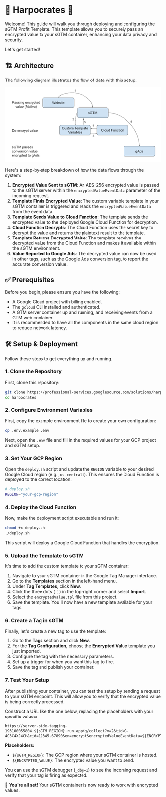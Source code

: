 # 🚀 Harpocrates 🚀

Welcome! This guide will walk you through deploying and configuring the sGTM Profit Template. This template allows you to securely pass an encrypted value to your sGTM container, enhancing your data privacy and security.

Let's get started!

## 🏗️ Architecture

The following diagram illustrates the flow of data with this setup:

![Architecture Diagram](sgtm/harpocrates/assets/diagram.png)

Here's a step-by-step breakdown of how the data flows through the system:

1.  **Encrypted Value Sent to sGTM**: An AES-256 encrypted value is passed to the sGTM server within the `encryptedValueEventData` parameter of the incoming request.
2.  **Template Finds Encrypted Value**: The custom variable template in your sGTM container is triggered and reads the `encryptedValueEventData` from the event data.
3.  **Template Sends Value to Cloud Function**: The template sends the encrypted value to the deployed Google Cloud Function for decryption.
4.  **Cloud Function Decrypts**: The Cloud Function uses the secret key to decrypt the value and returns the plaintext result to the template.
5.  **Template Returns Decrypted Value**: The template receives the decrypted value from the Cloud Function and makes it available within the sGTM environment.
6.  **Value Reported to Google Ads**: The decrypted value can now be used in other tags, such as the Google Ads conversion tag, to report the accurate conversion value.



## ✅ Prerequisites

Before you begin, please ensure you have the following:

*   A Google Cloud project with billing enabled.
*   The `gcloud` CLI installed and authenticated.
*   A GTM server container up and running, and receiving events from a GTM web container.
*   It is recommended to have all the components in the same cloud region to reduce network latency.

## 🛠️ Setup & Deployment

Follow these steps to get everything up and running.

### 1. Clone the Repository

First, clone this repository:

```bash
git clone https://professional-services.googlesource.com/solutions/harpocrates
cd harpocrates
```

### 2. Configure Environment Variables

First, copy the example environment file to create your own configuration:

```bash
cp .env.example .env
```

Next, open the `.env` file and fill in the required values for your GCP project and sGTM setup.

### 3. Set Your GCP Region

Open the `deploy.sh` script and update the `REGION` variable to your desired Google Cloud region (e.g., `us-central1`). This ensures the Cloud Function is deployed to the correct location.

```bash
# deploy.sh
REGION="your-gcp-region"
```

### 4. Deploy the Cloud Function

Now, make the deployment script executable and run it:

```bash
chmod +x deploy.sh
./deploy.sh
```

This script will deploy a Google Cloud Function that handles the encryption.

### 5. Upload the Template to sGTM

It's time to add the custom template to your sGTM container:

1.  Navigate to your sGTM container in the Google Tag Manager interface.
2.  Go to the **Templates** section in the left-hand menu.
3.  Under **Tag Templates**, click **New**.
4.  Click the three dots (⋮) in the top-right corner and select **Import**.
5.  Select the `encryptedValue.tpl` file from this project.
6.  Save the template. You'll now have a new template available for your tags.

### 6. Create a Tag in sGTM

Finally, let's create a new tag to use the template:

1.  Go to the **Tags** section and click **New**.
2.  For the **Tag Configuration**, choose the **Encrypted Value** template you just imported.
3.  Configure the tag with the necessary parameters.
4.  Set up a trigger for when you want this tag to fire.
5.  Save the tag and publish your container.

### 7. Test Your Setup

After publishing your container, you can test the setup by sending a request to your sGTM endpoint. This will allow you to verify that the encrypted value is being correctly processed.

Construct a URL like the one below, replacing the placeholders with your specific values:

```
https://server-side-tagging-193100055804.${sGTM_REGION}.run.app/g/collect?v=2&tid=G-4C3C4XJ4CH&cid=12345.67890&en=encrypt&encryptedValueEventData=${ENCRYPTED_VALUE}%3D%3D&_dbg=1
```

**Placeholders:**

*   `${sGTM_REGION}`: The GCP region where your sGTM container is hosted.
*   `${ENCRYPTED_VALUE}`: The encrypted value you want to send.

You can use the sGTM debugger (`_dbg=1`) to see the incoming request and verify that your tag is firing as expected.

🎉 **You're all set!** Your sGTM container is now ready to work with encrypted values.
